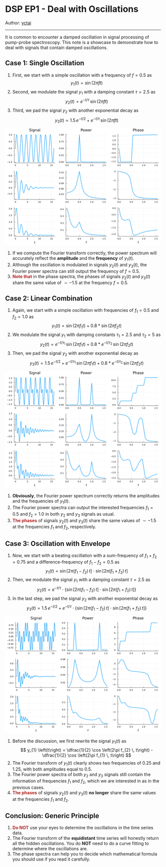 # DSP EP1 - Deal with Oscillations
Author: [yctai](brianyjtai1994@gmail.com)
- - -
It is common to encounter a damped oscillation in signal processing of pump-probe spectroscopy. This note is a showcase to demonstrate how to deal with signals that contain damped oscillations.

## Case 1: Single Oscillation

1. First, we start with a simple oscillation with a frequency of $f = 0.5$ as
    $$
    y_{1} \left(t\right) =
        \sin \left(2\pi f t\right)
    $$
2. Second, we modulate the signal $y_{1}$ with a damping constant $\tau = 2.5$ as
    $$
    y_{2} \left(t\right) =
        e^{-t / \tau} \, \sin \left(2\pi f t\right)
    $$
3. Third, we pad the signal $y_{2}$ with another exponential decay as
    $$
    y_{3} \left(t\right) =
        1.5 \, e^{-t / 2} +
        e^{-t / \tau} \, \sin \left(2\pi f t\right)
    $$

![](https://raw.githubusercontent.com/FemtoPhysics/Laboratory-note/main/src/DSP%20Notes/img/fft-demo1.png "FFT demo of a damped oscillation stands on an exponential decay.")

1. If we compute the Fourier transform correctly, the power spectrum will accurately reflect the **amplitude** and the **frequency** of $y_{1}\left(t\right)$.
2. Although the oscillation is modulated in signals $y_{2}\left(t\right)$ and $y_{3}\left(t\right)$, the Fourier power spectra can still output the frequency of $f = 0.5$.
3. <font color=firebrick>**Note that**</font> in the phase spectra, the phases of signals $y_{2}\left(t\right)$ and $y_{3}\left(t\right)$ share the same value of $\sim -1.5$ at the frequency $f = 0.5$.

## Case 2: Linear Combination

1. Again, we start with a simple oscillation with frequencies of $f_{1} = 0.5$ and $f_{2} = 1.0$ as
    $$
    y_{1} \left(t\right) =
        \sin \left(2\pi f_{1} t\right) +
        0.8 * \sin \left(2\pi f_{2} t\right)
    $$
2. We modulate the signal $y_{1}$ with damping constants $\tau_{1} = 2.5$ and $\tau_{2} = 5$ as
    $$
    y_{2} \left(t\right) =
        e^{-t / \tau_{1}} \, \sin \left(2\pi f_{1} t\right) +
        0.8 * e^{-t / \tau_{2}} \, \sin \left(2\pi f_{2} t\right)
    $$
3. Then, we pad the signal $y_{2}$ with another exponential decay as
    $$
    y_{3} \left(t\right) =
        1.5 \, e^{-t / 2} +
        e^{-t / \tau_{1}} \, \sin \left(2\pi f_{1} t\right) +
        0.8 * e^{-t / \tau_{2}} \, \sin \left(2\pi f_{2} t\right)
    $$

![](https://raw.githubusercontent.com/FemtoPhysics/Laboratory-note/main/src/DSP%20Notes/img/fft-demo2.png "FFT demo of a damped oscillation stands on an exponential decay.")

1. **Obviously**, the Fourier power spectrum correctly returns the amplitudes and the frequencies of $y_{1}\left(t\right)$.
2. The Fourier power spectra can output the interested frequencies $f_{1} = 0.5$ and $f_{2} = 1.0$ in both $y_{2}$ and $y_{3}$ signals as usual.
3. <font color=firebrick>**The phases**</font> of signals $y_{2}\left(t\right)$ and $y_{3}\left(t\right)$ share the same values of $\sim -1.5$ at the frequencies $f_{1}$ and $f_{2}$, respectively.

## Case 3: Oscillation with Envelope

1. Now, we start with a beating oscillation with a sum-frequency of $f_{1} + f_{2} = 0.75$ and a difference-frequency of $f_{1} - f_{2} = 0.5$ as
    $$
    y_{1} \left(t\right) =
        \sin \big[2\pi \left(f_{1} - f_{2}\right) \, t\big] \cdot
        \sin \big[2\pi \left(f_{1} + f_{2}\right) \, t\big]
    $$
2. Then, we modulate the signal $y_{1}$ with a damping constant $\tau = 2.5$ as
    $$
    y_{2} \left(t\right) =
        e^{-t / \tau} \cdot \Big\lbrace
            \sin \big[2\pi \left(f_{1} - f_{2}\right) \, t\big] \cdot
            \sin \big[2\pi \left(f_{1} + f_{2}\right) \, t\big]
        \Big\rbrace
    $$
3. In the last step, we pad the signal $y_{2}$ with another exponential decay as
    $$
    y_{3} \left(t\right) =
        1.5 \, e^{-t / 2} +
        e^{-t / \tau} \cdot \Big\lbrace
            \sin \big[2\pi \left(f_{1} - f_{2}\right) \, t\big] \cdot
            \sin \big[2\pi \left(f_{1} + f_{2}\right) \, t\big]
        \Big\rbrace
    $$

![](https://raw.githubusercontent.com/FemtoPhysics/Laboratory-note/main/src/DSP%20Notes/img/fft-demo3.png "FFT demo of a damped oscillation stands on an exponential decay.")

1. Before the discussion, we first rewrite the signal $y_{1}\left(t\right)$ as
    $$
    y_{1} \left(t\right) =
        \dfrac{1}{2} \cos \left(2\pi f_{2} \, t\right) -
        \dfrac{1}{2} \cos \left(2\pi f_{1} \, t\right)
    $$
2. The Fourier transform of $y_{1}\left(t\right)$ clearly shows two frequencies of $0.25$ and $1.25$, with both amplitudes equal to $0.5$.
3. The Fourier power spectra of both $y_{2}$ and $y_{3}$ signals still contain the information of frequencies $f_{1}$ and $f_{2}$, which we are interested in as in the previous cases.
4. <font color=firebrick>**The phases**</font> of signals $y_{2}\left(t\right)$ and $y_{3}\left(t\right)$ **no longer** share the same values at the frequencies $f_{1}$ and $f_{2}$.

## Conclusion: Generic Principle

1. <font color=firebrick>**Do NOT**</font> use your eyes to determine the oscillations in the time series data.
2. The Fourier transform of the **equidistant** time series will honestly return all the hidden oscillations. You do **NOT** need to do a curve fitting to determine where the oscillations are.
3. The phase spectra can help you to decide which mathematical formula you should use if you read it carefully. 
